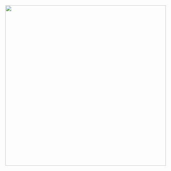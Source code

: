 <img src="https://instagram.fbdj4-1.fna.fbcdn.net/v/t51.2885-15/sh0.08/e35/p640x640/109428189_2763896797216727_6303892214419101315_n.jpg?_nc_ht=instagram.fbdj4-1.fna.fbcdn.net&_nc_cat=111&_nc_ohc=PqGw7gzIFPgAX8QuloX&oh=375e2f865bfb444c5f1fad50b44ee150&oe=5F47660B" width="500">
